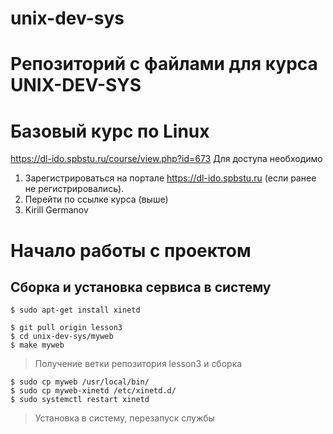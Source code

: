 # unix-dev-sys

# Репозиторий с файлами для курса UNIX-DEV-SYS

# Базовый курс по Linux
https://dl-ido.spbstu.ru/course/view.php?id=673
Для доступа необходимо 
1. Зарегистрироваться на портале https://dl-ido.spbstu.ru (если ранее не регистрировались).
2. Перейти по ссылке курса (выше)
3. Kirill Germanov

# Начало работы с проектом

## Сборка и установка сервиса в систему

~~~
$ sudo apt-get install xinetd
~~~


~~~
$ git pull origin lesson3
$ cd unix-dev-sys/myweb
$ make myweb
~~~

> Получение ветки репозитория lesson3 и сборка

~~~
$ sudo cp myweb /usr/local/bin/
$ sudo cp myweb-xinetd /etc/xinetd.d/
$ sudo systemctl restart xinetd
~~~

> Установка в систему, перезапуск службы

